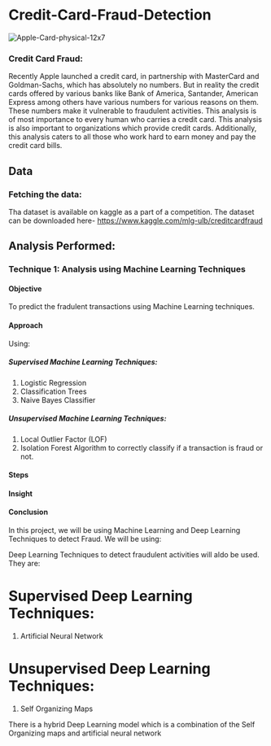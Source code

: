 # Credit-Card-Fraud-Detection

![Apple-Card-physical-12x7](https://user-images.githubusercontent.com/35174083/55662207-76904280-57df-11e9-90c4-a95fdec96ec1.jpg)

### Credit Card Fraud:
Recently Apple launched a credit card, in partnership with MasterCard and Goldman-Sachs, which has absolutely no numbers. But in reality the credit cards offered by various banks like Bank of America, Santander, American Express among others have various numbers for various reasons on them. These numbers make it vulnerable to fraudulent activities. This analysis is of most importance to every human who carries a credit card. This analysis is also important to organizations which provide credit cards. Additionally, this analysis caters to all those who work hard to earn money and pay the credit card bills.

## Data
### Fetching the data:
Tha dataset is available on kaggle as a part of a competition. The dataset can be downloaded here- https://www.kaggle.com/mlg-ulb/creditcardfraud

## Analysis Performed:

### Technique 1: Analysis using Machine Learning Techniques

#### Objective
To predict the fradulent transactions using Machine Learning techniques.

#### Approach
Using:
##### Supervised Machine Learning Techniques:
1. Logistic Regression
2. Classification Trees
3. Naive Bayes Classifier 
##### Unsupervised Machine Learning Techniques:
1. Local Outlier Factor (LOF)
2. Isolation Forest Algorithm
to correctly classify if a transaction is fraud or not.

#### Steps


#### Insight


#### Conclusion



In this project, we will be using Machine Learning and Deep Learning Techniques to detect Fraud. We will be using: 



Deep Learning Techniques to detect fraudulent activities will aldo be used. They are:

# Supervised Deep Learning Techniques:
1. Artificial Neural Network

# Unsupervised Deep Learning Techniques:
1. Self Organizing Maps

There is a hybrid Deep Learning model which is a combination of the Self Organizing maps and artificial neural network 
